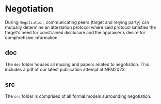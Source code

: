 # Negotiation

During `Negotiation`, communicating peers (target and relying party) can mutually determine an attestation protocol where said protocol satisfies the target's need for constrained disclosure and the appraiser's desire for comphrehsive information. 


## doc

The `doc` folder houses all musing and papers related to negotiation. This includes a pdf of our latest publication attempt at NFM2023. 

## src 

The `src` folder is comprised of all formal models surrounding negotiation. 

